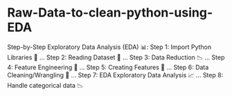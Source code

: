# Raw-Data-to-clean-python-using-EDA
Step-by-Step Exploratory Data Analysis (EDA) 📊: Step 1: Import Python Libraries 🐍 ... Step 2: Reading Dataset 📄 ... Step 3: Data Reduction 📉 ... Step 4: Feature Engineering 🚀 ... Step 5: Creating Features 🎨 ... Step 6: Data Cleaning/Wrangling 🧹 ... Step 7: EDA Exploratory Data Analysis 📈 ... Step 8: Handle categorical data 📉
